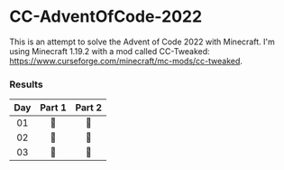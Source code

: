 # CC-AdventOfCode-2022

This is an attempt to solve the Advent of Code 2022 with Minecraft. I'm using Minecraft 1.19.2 with a mod called CC-Tweaked: https://www.curseforge.com/minecraft/mc-mods/cc-tweaked.

### Results

| Day | Part 1 | Part 2 |
| :---: | :---: | :---: |
| 01 | 🐢 | 🐢 |
| 02 | 🐢 | 🐢 |
| 03 | 🐢 | 🐢 |
